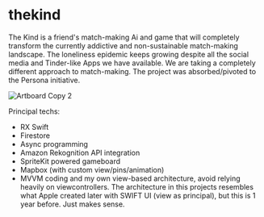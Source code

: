 # thekind
The Kind is a friend's match-making Ai and game that will completely transform the currently addictive and non-sustainable match-making landscape. The loneliness epidemic keeps growing despite all the social media and Tinder-like Apps we have available. We are taking a completely different approach to match-making. 
The project was absorbed/pivoted to the Persona initiative.

![Artboard Copy 2](https://user-images.githubusercontent.com/17029800/68362845-8b1e1b80-00dd-11ea-85a9-13a821cc91a9.png)

Principal techs: 
- RX Swift
- Firestore
- Async programming
- Amazon Rekognition API integration
- SpriteKit powered gameboard
- Mapbox (with custom view/pins/animation)
- MVVM coding and my own view-based architecture, avoid relying heavily on viewcontrollers. The architecture in this projects resembles what Apple created later with SWIFT UI (view as principal), but this is 1 year before. Just makes sense. 
